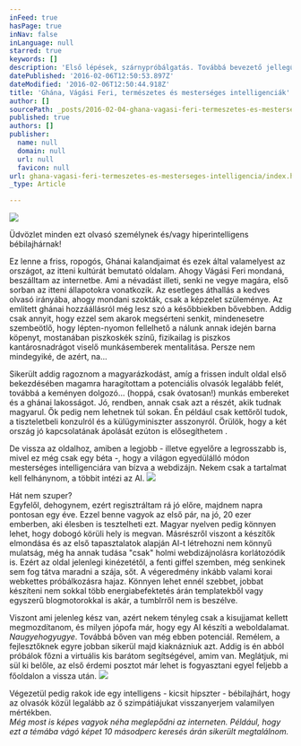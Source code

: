 ```yaml
---
inFeed: true
hasPage: true
inNav: false
inLanguage: null
starred: true
keywords: []
description: 'Első lépések, szárnypróbálgatás. Továbbá bevezető jellegű információk az oldalról és létrejöttének a hátteréről. Tudom, spoiler, de annyit már most elárulok, hogy emögött is a háttérhatalom és a gyíklének állnak.'
datePublished: '2016-02-06T12:50:53.897Z'
dateModified: '2016-02-06T12:50:44.918Z'
title: 'Ghána, Vágási Feri, természetes és mesterséges intelligenciák'
author: []
sourcePath: _posts/2016-02-04-ghana-vagasi-feri-termeszetes-es-mesterseges-intelligencia.md
published: true
authors: []
publisher:
  name: null
  domain: null
  url: null
  favicon: null
url: ghana-vagasi-feri-termeszetes-es-mesterseges-intelligencia/index.html
_type: Article

---
```

![](https://the-grid-user-content.s3-us-west-2.amazonaws.com/699e77f6-d9df-4ecf-8f44-25704b48c761.jpg)

Üdvözlet minden ezt olvasó személynek és/vagy hiperintelligens bébilajhárnak! 

Ez lenne a friss, ropogós, Ghánai kalandjaimat és ezek által valamelyest az országot, az itteni kultúrát bemutató oldalam. Ahogy Vágási Feri mondaná, beszálltam az internetbe.
Ami a névadást illeti, senki ne vegye magára, első sorban az itteni állapotokra vonatkozik. Az esetleges áthallás a kedves olvasó irányába, ahogy mondani szokták, csak a képzelet szüleménye.
Az említett ghánai hozzáállásról még lesz szó a későbbiekben bővebben. Addig csak annyit, hogy ezzel sem akarok megsérteni senkit, mindenesetre szembeötlő, hogy lépten-nyomon fellelhető a nálunk annak idején barna köpenyt, mostanában piszkoskék színű, fizikailag is piszkos kantárosnadrágot viselő munkásemberek mentalitása. Persze nem mindegyiké, de azért, na...

Sikerült addig ragoznom a magyarázkodást, amíg a frissen indult oldal első bekezdésében magamra haragítottam a potenciális olvasók legalább felét, továbbá a keményen dolgozó... (hoppá, csak óvatosan!) munkás embereket és a ghánai lakosságot. Jó, rendben, annak csak azt a részét, akik tudnak magyarul. Ők pedig nem lehetnek túl sokan. Én például csak kettőről tudok, a tiszteletbeli konzulról és a külügyminiszter asszonyról. Örülök, hogy a két ország jó kapcsolatának ápolását ezúton is elősegíthetem .

De vissza az oldalhoz, amiben a legjobb - illetve egyelőre a legrosszabb is, mivel ez még csak egy béta -, hogy a világon egyedülálló módon mesterséges intelligenciára van bízva a webdizájn. Nekem csak a tartalmat kell felhánynom, a többit intézi az AI.
![](https://the-grid-user-content.s3-us-west-2.amazonaws.com/0b076ae8-9f75-459a-a698-9df4c016aae3.gif)

Hát nem szuper?  
Egyfelől, dehogynem, ezért regisztráltam rá jó előre, majdnem napra pontosan egy éve. Ezzel benne vagyok az első pár, na jó, 20 ezer emberben, aki élesben is tesztelheti ezt. Magyar nyelven pedig könnyen lehet, hogy dobogó körüli hely is megvan. Másrészről viszont a készítők elmondása és az első tapasztalatok alapján AI-t létrehozni nem könnyű mulatság, még ha annak tudása "csak" holmi webdizájnolásra korlátozódik is. Ezért az oldal jelenlegi kinézetétől, a fenti giffel szemben, még senkinek sem fog tátva maradni a szája, sőt. A végeredmény inkább valami korai webkettes próbálkozásra hajaz. Könnyen lehet ennél szebbet, jobbat készíteni nem sokkal több energiabefektetés árán templatekből vagy egyszerű blogmotorokkal is akár, a tumblrről nem is beszélve.

Viszont ami jelenleg kész van, azért nekem tényleg csak a kisujjamat kellett megmozdítanom, és milyen jópofa már, hogy egy AI készíti a weboldalamat. _Naugyehogyugye_. Továbbá bőven van még ebben potenciál. Remélem, a fejlesztőknek egyre jobban sikerül majd kiaknázniuk azt. Addig is én abból próbálok főzni a virtuális kis barátom segítségével, amim van. Meglátjuk, mi sül ki belőle, az első érdemi posztot már lehet is fogyasztani egyel feljebb a főoldalon a vissza után.
![](https://the-grid-user-content.s3-us-west-2.amazonaws.com/a6463560-96da-40d3-abf3-d4205e4e4894.jpg)

Végezetül pedig rakok ide egy intelligens - kicsit hipszter - bébilajhárt, hogy az olvasók közül legalább az ő szimpátiájukat visszanyerjem valamilyen mértékben.  
_Még most is képes vagyok néha meglepődni az interneten. Például, hogy ezt a témába vágó képet 10 másodperc keresés árán sikerült megtalálnom._